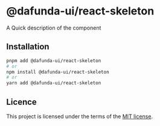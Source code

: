 # @dafunda-ui/react-skeleton

A Quick description of the component

## Installation

```sh
pnpm add @dafunda-ui/react-skeleton
# or
npm install @dafunda-ui/react-skeleton
# or
yarn add @dafunda-ui/react-skeleton
```

## Licence

This project is licensed under the terms of the
[MIT license](https://github.com/dafundacom/dafunda-ui/blob/master/LICENSE).
